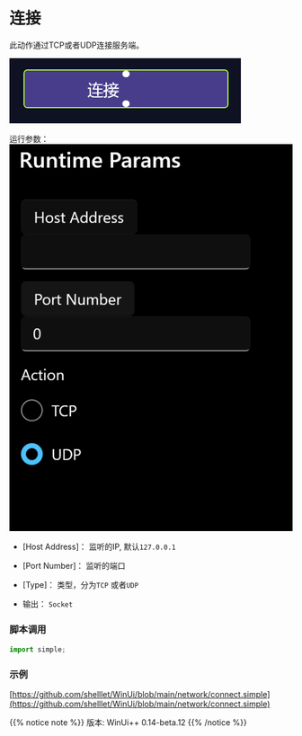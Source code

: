 # 连接 
此动作通过TCP或者UDP连接服务端。

![action](./images/07.png ':size=90%')


运行参数：
![param](./images/08.png ':size=90%')


* [Host Address]： 监听的IP, 默认`127.0.0.1`
* [Port Number]： 监听的端口
* [Type]： 类型，分为`TCP` 或者`UDP`

* 输出： `Socket`


### 脚本调用

```python
import simple;

```

### 示例

[https://github.com/shelllet/WinUi/blob/main/network/connect.simple](https://github.com/shelllet/WinUi/blob/main/network/connect.simple)


{{% notice note %}}
版本: WinUi++ 0.14-beta.12 
{{% /notice %}}